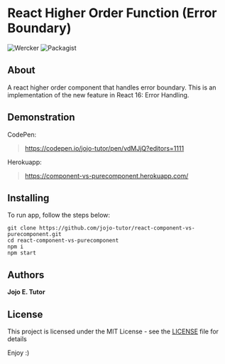 # React Higher Order Function (Error Boundary)
![Wercker](https://img.shields.io/wercker/ci/wercker/docs.svg)
![Packagist](https://img.shields.io/packagist/l/doctrine/orm.svg)

## About
A react higher order component that handles error boundary. This is an implementation of the new feature in React 16: Error Handling.

## Demonstration
CodePen:
 > https://codepen.io/jojo-tutor/pen/vdMJjQ?editors=1111

Herokuapp:
 > https://component-vs-purecomponent.herokuapp.com/

## Installing
To run app, follow the steps below:

```
git clone https://github.com/jojo-tutor/react-component-vs-purecomponent.git
cd react-component-vs-purecomponent
npm i
npm start
```

## Authors
**Jojo E. Tutor**

## License
This project is licensed under the MIT License - see the [LICENSE](LICENSE) file for details

Enjoy :)
